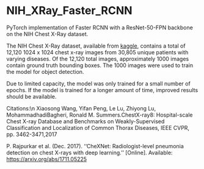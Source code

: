 # NIH_XRay_Faster_RCNN

PyTorch implementation of Faster RCNN with a ResNet-50-FPN backbone on the NIH Chest X-Ray dataset.

The NIH Chest X-Ray dataset, available from [kaggle](https://www.kaggle.com/nih-chest-xrays/data), contains a
total of 12,120 1024 x 1024 chest x-ray images from 30,805 unique patients with varying diseases. Of the 12,120
total images, approximately 1000 images contain ground truth bounding boxes. The 1000 images were used to train the model
for object detection.

Due to limited capacity, the model was only trained for a small number of epochs. If the model is trained for a longer
amount of time, improved results should be available.


Citations:\n
Xiaosong Wang, Yifan Peng, Le Lu, Zhiyong Lu, MohammadhadiBagheri, Ronald M. Summers.ChestX-ray8: Hospital-scale 
Chest X-ray Database and Benchmarks on Weakly-Supervised Classification and Localization of Common Thorax Diseases,
IEEE CVPR, pp. 3462-3471,2017

P. Rajpurkar et al. (Dec. 2017). ‘‘CheXNet: Radiologist-level pneumonia detection on chest X-rays with deep learning.’’ [Online]. Available:
https://arxiv.org/abs/1711.05225
